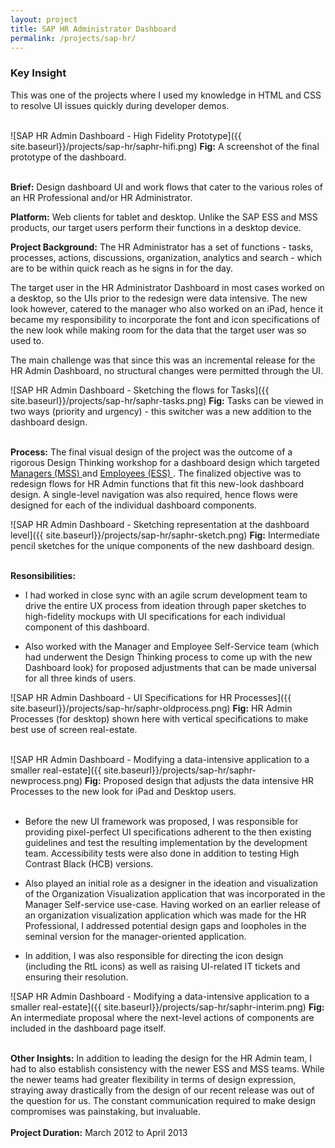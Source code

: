 ```yaml
---
layout: project
title: SAP HR Administrator Dashboard
permalink: /projects/sap-hr/
---
```

<div class = "key-insight">
<h3 class = "key-insight">Key Insight</h3>
This was one of the projects where I used my knowledge in HTML and CSS to resolve UI issues quickly during developer demos.
</div>
<br />

![SAP HR Admin Dashboard - High Fidelity Prototype]({{ site.baseurl}}/projects/sap-hr/saphr-hifi.png)
<span class = "figure-description">
**Fig:** A screenshot of the final prototype of the dashboard.
</span><br /><br />

**Brief:** Design dashboard UI and work flows that cater to the various roles of an HR Professional and/or HR Administrator.

**Platform:** Web clients for tablet and desktop. Unlike the SAP ESS and MSS products, our target users perform their functions in a desktop device.

**Project Background:** The HR Administrator has a set of functions - tasks, processes, actions, discussions, organization, analytics and search - which are to be within quick reach as he signs in for the day.

The target user in the HR Administrator Dashboard in most cases worked on a desktop, so the UIs prior to the redesign were data intensive. The new look however, catered to the manager who also worked on an iPad, hence it became my responsibility to incorporate the font and icon specifications of the new look while making room for the data that the target user was so used to.

The main challenge was that since this was an incremental release for the HR Admin Dashboard, no structural changes were permitted through the UI.

![SAP HR Admin Dashboard - Sketching the flows for Tasks]({{ site.baseurl}}/projects/sap-hr/saphr-tasks.png)
<span class = "figure-description">
**Fig:** Tasks can be viewed in two ways (priority and urgency) - this switcher was a new addition to the dashboard design.
</span><br /><br />

**Process:** The final visual design of the project was the outcome of a rigorous Design Thinking workshop for a dashboard design which targeted
<a href="http://www.sap.com/solution/lob/hr/software/manager-self-service/index.html" class="underlined-link" target= "blank">
Managers (MSS)
<span class="fa fa-external-link no-underline"></span></a> and <a href="http://www.sap.com/solution/lob/hr/software/employee-self-service/index.html" class="underlined-link" target= "blank">
Employees (ESS)
<span class="fa fa-external-link no-underline"></span></a>. The finalized objective was to redesign flows for HR Admin functions that fit this new-look dashboard design. A single-level navigation was also required, hence flows were designed for each of the individual dashboard components.

![SAP HR Admin Dashboard - Sketching representation at the dashboard level]({{ site.baseurl}}/projects/sap-hr/saphr-sketch.png)
<span class = "figure-description">
**Fig:** Intermediate pencil sketches for the unique components of the new dashboard design.
</span><br /><br />

**Resonsibilities:**

* I had worked in close sync with an agile scrum development team to drive the entire UX process from ideation through paper sketches to high-fidelity mockups with UI specifications for each individual component of this dashboard.

* Also worked with the Manager and Employee Self-Service team (which had underwent the Design Thinking process to come up with the new Dashboard look) for proposed adjustments that can be made universal for all three kinds of users.

![SAP HR Admin Dashboard - UI Specifications for HR Processes]({{ site.baseurl}}/projects/sap-hr/saphr-oldprocess.png)
<span class = "figure-description">
**Fig:** HR Admin Processes (for desktop) shown here with vertical specifications to make best use of screen real-estate.
</span><br /><br />

![SAP HR Admin Dashboard - Modifying a data-intensive application to a smaller real-estate]({{ site.baseurl}}/projects/sap-hr/saphr-newprocess.png)
<span class = "figure-description">
**Fig:** Proposed design that adjusts the data intensive HR Processes to the new look for iPad and Desktop users.
</span><br /><br />

* Before the new UI framework was proposed, I was responsible for providing pixel-perfect UI specifications adherent to the then existing guidelines and test the resulting implementation by the development team. Accessibility tests were also done in addition to testing High Contrast Black (HCB) versions.

* Also played an initial role as a designer in the ideation and visualization of the Organization Visualization application that was incorporated in the Manager Self-service use-case. Having worked on an earlier release of an organization visualization application which was made for the HR Professional, I addressed potential design gaps and loopholes in the seminal version for the manager-oriented application.

* In addition, I was also responsible for directing the icon design (including the RtL icons) as well as raising UI-related IT tickets and ensuring their resolution.

![SAP HR Admin Dashboard - Modifying a data-intensive application to a smaller real-estate]({{ site.baseurl}}/projects/sap-hr/saphr-interim.png)
<span class = "figure-description">
**Fig:** An intermediate proposal where the next-level actions of components are included in the dashboard page itself.
</span><br /><br />

**Other Insights:** In addition to leading the design for the HR Admin team, I had to also establish consistency with the newer ESS and MSS teams. While the newer teams had greater flexibility in terms of design expression, straying away drastically from the design of our recent release was out of the question for us. The constant communication required to make design compromises was painstaking, but invaluable.
<br /><br />
**Project Duration:** March 2012 to April 2013
<br /><br />
<br /><br />
